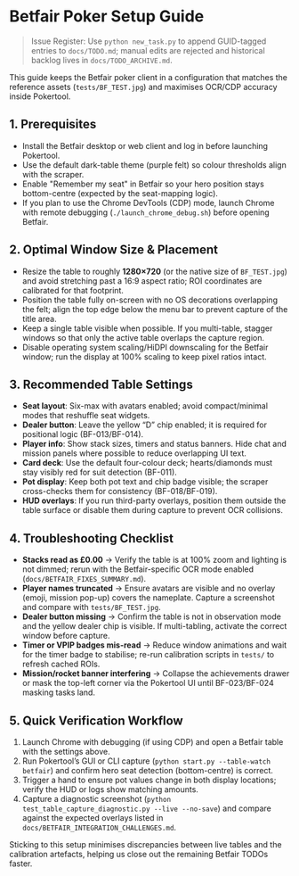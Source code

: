 # Betfair Poker Setup Guide
> Issue Register: Use `python new_task.py` to append GUID-tagged entries to `docs/TODO.md`; manual edits are rejected and historical backlog lives in `docs/TODO_ARCHIVE.md`.

This guide keeps the Betfair poker client in a configuration that matches the reference assets (`tests/BF_TEST.jpg`) and maximises OCR/CDP accuracy inside Pokertool.

## 1. Prerequisites
- Install the Betfair desktop or web client and log in before launching Pokertool.
- Use the default dark-table theme (purple felt) so colour thresholds align with the scraper.
- Enable "Remember my seat" in Betfair so your hero position stays bottom-centre (expected by the seat-mapping logic).
- If you plan to use the Chrome DevTools (CDP) mode, launch Chrome with remote debugging (`./launch_chrome_debug.sh`) before opening Betfair.

## 2. Optimal Window Size & Placement
- Resize the table to roughly **1280×720** (or the native size of `BF_TEST.jpg`) and avoid stretching past a 16:9 aspect ratio; ROI coordinates are calibrated for that footprint.
- Position the table fully on-screen with no OS decorations overlapping the felt; align the top edge below the menu bar to prevent capture of the title area.
- Keep a single table visible when possible. If you multi-table, stagger windows so that only the active table overlaps the capture region.
- Disable operating system scaling/HiDPI downscaling for the Betfair window; run the display at 100% scaling to keep pixel ratios intact.

## 3. Recommended Table Settings
- **Seat layout**: Six-max with avatars enabled; avoid compact/minimal modes that reshuffle seat widgets.
- **Dealer button**: Leave the yellow “D” chip enabled; it is required for positional logic (BF-013/BF-014).
- **Player info**: Show stack sizes, timers and status banners. Hide chat and mission panels where possible to reduce overlapping UI text.
- **Card deck**: Use the default four-colour deck; hearts/diamonds must stay visibly red for suit detection (BF-011).
- **Pot display**: Keep both pot text and chip badge visible; the scraper cross-checks them for consistency (BF-018/BF-019).
- **HUD overlays**: If you run third-party overlays, position them outside the table surface or disable them during capture to prevent OCR collisions.

## 4. Troubleshooting Checklist
- **Stacks read as £0.00** → Verify the table is at 100% zoom and lighting is not dimmed; rerun with the Betfair-specific OCR mode enabled (`docs/BETFAIR_FIXES_SUMMARY.md`).
- **Player names truncated** → Ensure avatars are visible and no overlay (emoji, mission pop-up) covers the nameplate. Capture a screenshot and compare with `tests/BF_TEST.jpg`.
- **Dealer button missing** → Confirm the table is not in observation mode and the yellow dealer chip is visible. If multi-tabling, activate the correct window before capture.
- **Timer or VPIP badges mis-read** → Reduce window animations and wait for the timer badge to stabilise; re-run calibration scripts in `tests/` to refresh cached ROIs.
- **Mission/rocket banner interfering** → Collapse the achievements drawer or mask the top-left corner via the Pokertool UI until BF-023/BF-024 masking tasks land.

## 5. Quick Verification Workflow
1. Launch Chrome with debugging (if using CDP) and open a Betfair table with the settings above.
2. Run Pokertool’s GUI or CLI capture (`python start.py --table-watch betfair`) and confirm hero seat detection (bottom-centre) is correct.
3. Trigger a hand to ensure pot values change in both display locations; verify the HUD or logs show matching amounts.
4. Capture a diagnostic screenshot (`python test_table_capture_diagnostic.py --live --no-save`) and compare against the expected overlays listed in `docs/BETFAIR_INTEGRATION_CHALLENGES.md`.

Sticking to this setup minimises discrepancies between live tables and the calibration artefacts, helping us close out the remaining Betfair TODOs faster.
